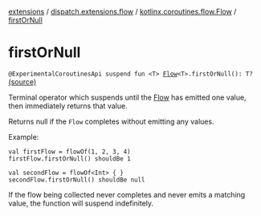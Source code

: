 [extensions](../../index.md) / [dispatch.extensions.flow](../index.md) / [kotlinx.coroutines.flow.Flow](index.md) / [firstOrNull](./first-or-null.md)

# firstOrNull

`@ExperimentalCoroutinesApi suspend fun <T> `[`Flow`](https://kotlin.github.io/kotlinx.coroutines/kotlinx-coroutines-core/kotlinx.coroutines.flow/-flow/index.html)`<T>.firstOrNull(): T?` [(source)](https://github.com/RBusarow/Dispatch/tree/master/extensions/src/main/java/dispatch/extensions/flow/Terminal.kt#L107)

Terminal operator which suspends until the [Flow](https://kotlin.github.io/kotlinx.coroutines/kotlinx-coroutines-core/kotlinx.coroutines.flow/-flow/index.html) has emitted one value, then immediately returns that value.

Returns null if the `Flow` completes without emitting any values.

Example:

```
val firstFlow = flowOf(1, 2, 3, 4)
firstFlow.firstOrNull() shouldBe 1

val secondFlow = flowOf<Int> { }
secondFlow.firstOrNull() shouldBe null
```

If the flow being collected never completes and never emits a matching value, the function will suspend indefinitely.

